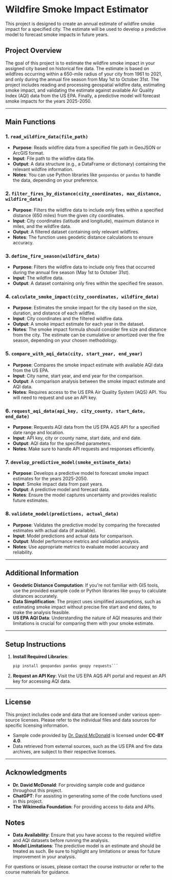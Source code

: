
# Wildfire Smoke Impact Estimator

This project is designed to create an annual estimate of wildfire smoke impact for a specified city. The estimate will be used to develop a predictive model to forecast smoke impacts in future years. 

## Project Overview

The goal of this project is to estimate the wildfire smoke impact in your assigned city based on historical fire data. The estimate is based on wildfires occurring within a 650-mile radius of your city from 1961 to 2021, and only during the annual fire season from May 1st to October 31st. The project includes reading and processing geospatial wildfire data, estimating smoke impact, and validating the estimate against available Air Quality Index (AQI) data from the US EPA. Finally, a predictive model will forecast smoke impacts for the years 2025-2050.

---

## Main Functions

### 1. `read_wildfire_data(file_path)`
- **Purpose**: Reads wildfire data from a specified file path in GeoJSON or ArcGIS format.
- **Input**: File path to the wildfire data file.
- **Output**: A data structure (e.g., a DataFrame or dictionary) containing the relevant wildfire information.
- **Notes**: You can use Python libraries like `geopandas` or `pandas` to handle the data, depending on your preference.

### 2. `filter_fires_by_distance(city_coordinates, max_distance, wildfire_data)`
- **Purpose**: Filters the wildfire data to include only fires within a specified distance (650 miles) from the given city coordinates.
- **Input**: City coordinates (latitude and longitude), maximum distance in miles, and the wildfire data.
- **Output**: A filtered dataset containing only relevant wildfires.
- **Notes**: The function uses geodetic distance calculations to ensure accuracy.

### 3. `define_fire_season(wildfire_data)`
- **Purpose**: Filters the wildfire data to include only fires that occurred during the annual fire season (May 1st to October 31st).
- **Input**: The wildfire data.
- **Output**: A dataset containing only fires within the specified fire season.

### 4. `calculate_smoke_impact(city_coordinates, wildfire_data)`
- **Purpose**: Estimates the smoke impact for the city based on the size, duration, and distance of each wildfire.
- **Input**: City coordinates and the filtered wildfire data.
- **Output**: A smoke impact estimate for each year in the dataset.
- **Notes**: The smoke impact formula should consider fire size and distance from the city. The estimate can be cumulative or amortized over the fire season, depending on your chosen methodology.

### 5. `compare_with_aqi_data(city, start_year, end_year)`
- **Purpose**: Compares the smoke impact estimate with available AQI data from the US EPA.
- **Input**: City name, start year, and end year for the comparison.
- **Output**: A comparison analysis between the smoke impact estimate and AQI data.
- **Notes**: Requires access to the US EPA Air Quality System (AQS) API. You will need to request and use an API key.

### 6. `request_aqi_data(api_key, city_county, start_date, end_date)`
- **Purpose**: Requests AQI data from the US EPA AQS API for a specified date range and location.
- **Input**: API key, city or county name, start date, and end date.
- **Output**: AQI data for the specified parameters.
- **Notes**: Make sure to handle API requests and responses efficiently.

### 7. `develop_predictive_model(smoke_estimate_data)`
- **Purpose**: Develops a predictive model to forecast smoke impact estimates for the years 2025-2050.
- **Input**: Smoke impact data from past years.
- **Output**: A predictive model and forecast data.
- **Notes**: Ensure the model captures uncertainty and provides realistic future estimates.

### 8. `validate_model(predictions, actual_data)`
- **Purpose**: Validates the predictive model by comparing the forecasted estimates with actual data (if available).
- **Input**: Model predictions and actual data for comparison.
- **Output**: Model performance metrics and validation analysis.
- **Notes**: Use appropriate metrics to evaluate model accuracy and reliability.

---

## Additional Information

- **Geodetic Distance Computation**: If you're not familiar with GIS tools, use the provided example code or Python libraries like `geopy` to calculate distances accurately.
- **Data Simplification**: The project uses simplified assumptions, such as estimating smoke impact without precise fire start and end dates, to make the analysis feasible.
- **US EPA AQI Data**: Understanding the nature of AQI measures and their limitations is crucial for comparing them with your smoke estimate.

---

## Setup Instructions

1. **Install Required Libraries**:
   ```bash
   pip install geopandas pandas geopy requests```
2. **Request an API Key**: 
		Visit the US EPA AQS API portal and request an API key for accessing AQI data.
---

## License

This project includes code and data that are licensed under various open-source licenses. Please refer to the individual files and data sources for specific licensing information.

- Sample code provided by [Dr. David McDonald](#) is licensed under **CC-BY 4.0**.
- Data retrieved from external sources, such as the US EPA and fire data archives, are subject to their respective licenses.

---

## Acknowledgments

- **Dr. David McDonald**: For providing sample code and guidance throughout this project.
- **ChatGPT**: For assisting in generating some of the code functions used in this project.
- **The Wikimedia Foundation**: For providing access to data and APIs.

## Notes

- **Data Availability**: Ensure that you have access to the required wildfire and AQI datasets before running the analysis.
- **Model Limitations**: The predictive model is an estimate and should be treated as such. Be sure to highlight any limitations or areas for future improvement in your analysis.

For questions or issues, please contact the course instructor or refer to the course materials for guidance.


